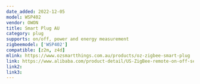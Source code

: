```yaml
---
date_added: 2022-12-05
model: WSP402
vendor: OWON
title: Smart Plug AU
category: plug
supports: on/off, power and energy measurement
zigbeemodel: ['WSP402']
compatible: [z2m, z4d]
mlink: https://www.ozsmartthings.com.au/products/oz-zigbee-smart-plug
link: https://www.alibaba.com/product-detail/US-ZigBee-remote-on-off-setting_62496574196.html
link2: 
link3: 
---
```

